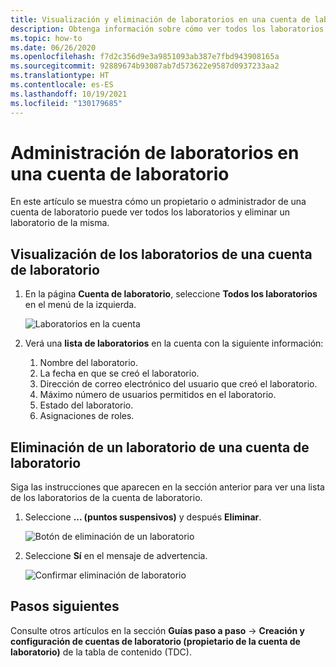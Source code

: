 ```yaml
---
title: Visualización y eliminación de laboratorios en una cuenta de laboratorio en Azure Lab Services
description: Obtenga información sobre cómo ver todos los laboratorios de una cuenta de laboratorio y eliminar un laboratorio de la misma.
ms.topic: how-to
ms.date: 06/26/2020
ms.openlocfilehash: f7d2c356d9e3a9851093ab387e7fbd943908165a
ms.sourcegitcommit: 92889674b93087ab7d573622e9587d0937233aa2
ms.translationtype: HT
ms.contentlocale: es-ES
ms.lasthandoff: 10/19/2021
ms.locfileid: "130179685"
---
```

# <a name="manage-labs-in-a-lab-account"></a>Administración de laboratorios en una cuenta de laboratorio
En este artículo se muestra cómo un propietario o administrador de una cuenta de laboratorio puede ver todos los laboratorios y eliminar un laboratorio de la misma. 

## <a name="view-labs-in-a-lab-account"></a>Visualización de los laboratorios de una cuenta de laboratorio

1. En la página **Cuenta de laboratorio**, seleccione **Todos los laboratorios** en el menú de la izquierda.

    ![Laboratorios en la cuenta](./media/how-to-manage-lab-accounts/labs-in-account.png)
1. Verá una **lista de laboratorios** en la cuenta con la siguiente información: 
    1. Nombre del laboratorio.
    2. La fecha en que se creó el laboratorio. 
    3. Dirección de correo electrónico del usuario que creó el laboratorio. 
    4. Máximo número de usuarios permitidos en el laboratorio. 
    5. Estado del laboratorio. 
    6. Asignaciones de roles. 

## <a name="delete-a-lab-in-a-lab-account"></a>Eliminación de un laboratorio de una cuenta de laboratorio
Siga las instrucciones que aparecen en la sección anterior para ver una lista de los laboratorios de la cuenta de laboratorio.

1. Seleccione **... (puntos suspensivos)**  y después **Eliminar**. 

    ![Botón de eliminación de un laboratorio](./media/how-to-manage-lab-accounts/delete-lab-button.png)
2. Seleccione **Sí** en el mensaje de advertencia. 

    ![Confirmar eliminación de laboratorio](./media/how-to-manage-lab-accounts/confirm-lab-delete.png)

## <a name="next-steps"></a>Pasos siguientes
Consulte otros artículos en la sección **Guías paso a paso** -> **Creación y configuración de cuentas de laboratorio (propietario de la cuenta de laboratorio)** de la tabla de contenido (TDC). 